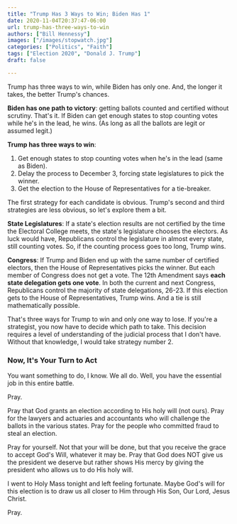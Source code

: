```yaml
---
title: "Trump Has 3 Ways to Win; Biden Has 1"
date: 2020-11-04T20:37:47-06:00
url: trump-has-three-ways-to-win
authors: ["Bill Hennessy"]
images: ["/images/stopwatch.jpg"]
categories: ["Politics", "Faith"]
tags: ["Election 2020", "Donald J. Trump"]
draft: false

---
```


Trump has three ways to win, while Biden has only one. And, the longer it takes, the better Trump's chances. 

**Biden has one path to victory**: getting ballots counted and certified without scrutiny. That's it. If Biden can get enough states to stop counting votes while he's in the lead, he wins. (As long as all the ballots are legit or assumed legit.)

**Trump has three ways to win**:

1. Get enough states to stop counting votes when he's in the lead (same as Biden).
2. Delay the process to December 3, forcing state legislatures to pick the winner.
3. Get the election to the House of Representatives for a tie-breaker.

The first strategy for each candidate is obvious. Trump's second and third strategies are less obvious, so let's explore them a bit. 

**State Legislatures**: If a state's election results are not certified by the time the Electoral College meets, the state's legislature chooses the electors. As luck would have, Republicans control the legislature in almost every state, still counting votes. So, if the counting process goes too long, Trump wins. 

**Congress**: If Trump and Biden end up with the same number of certified electors, then the House of Representatives picks the winner. But each member of Congress does not get a vote. The 12th Amendment says **each state delegation gets one vote**. In both the current and next Congress, Republicans control the majority of state delegations, 26-23. If this election gets to the House of Representatives, Trump wins. And a tie is still mathematically possible. 

That's three ways for Trump to win and only one way to lose. If you're a strategist, you now have to decide which path to take. This decision requires a level of understanding of the judicial process that I don't have. Without that knowledge, I would take strategy number 2. 

### Now, It's Your Turn to Act

You want something to do, I know. We all do. Well, you have the essential job in this entire battle. 

Pray. 

Pray that God grants an election according to His holy will (not ours). Pray for the lawyers and actuaries and accountants who will challenge the ballots in the various states. Pray for the people who committed fraud to steal an election.

Pray for yourself. Not that your will be done, but that you receive the grace to accept God's Will, whatever it may be. Pray that God does NOT give us the president we deserve but rather shows His mercy by giving the president who allows us to do His holy will. 

I went to Holy Mass tonight and left feeling fortunate. Maybe God's will for this election is to draw us all closer to Him through His Son, Our Lord, Jesus Christ. 

Pray.
